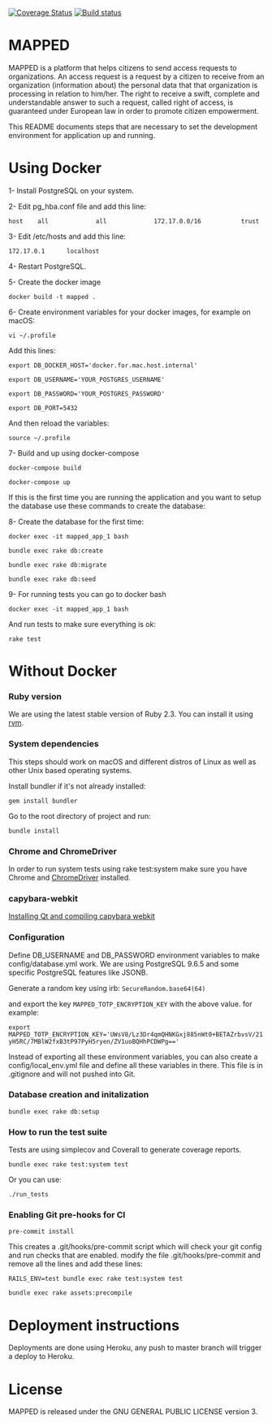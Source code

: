 [![Coverage Status](https://coveralls.io/repos/github/datarights/DataInSight/badge.svg?branch=develop)](https://coveralls.io/github/datarights/DataInSight?branch=develop)
[![Build status](https://travis-ci.org/datarights/DataInSight.svg?branch=develop)](https://travis-ci.org/datarights/DataInSight)

# MAPPED

MAPPED is a platform that helps citizens to send access requests to organizations. An access request is a request by a citizen to receive from an organization (information about) the personal data that that organization is processing in relation to him/her. The right to receive a swift, complete and understandable answer to such a request, called right of access, is guaranteed under European law in order to promote citizen empowerment.

This README documents steps that are necessary to set the development environment for application up and running.

# Using Docker

1- Install PostgreSQL on your system.

2- Edit pg_hba.conf file and add this line:

`host    all             all             172.17.0.0/16           trust`

3- Edit /etc/hosts and add this line:

`172.17.0.1      localhost`

4- Restart PostgreSQL.

5- Create the docker image

`docker build -t mapped .`

6- Create environment variables for your docker images, for example on macOS:

`vi ~/.profile`

Add this lines:

`export DB_DOCKER_HOST='docker.for.mac.host.internal'`

`export DB_USERNAME='YOUR_POSTGRES_USERNAME'`

`export DB_PASSWORD='YOUR_POSTGRES_PASSWORD'`

`export DB_PORT=5432`

And then reload the variables:

`source ~/.profile`

7- Build and up using docker-compose

`docker-compose build`

`docker-compose up`

If this is the first time you are running the application and you want to setup the database use these commands to create the database:

8- Create the database for the first time:

`docker exec -it mapped_app_1 bash`

`bundle exec rake db:create`

`bundle exec rake db:migrate`

`bundle exec rake db:seed`

9- For running tests you can go to docker bash

`docker exec -it mapped_app_1 bash`

And run tests to make sure everything is ok:

`rake test`


# Without Docker

### Ruby version

We are using the latest stable version of Ruby 2.3. You can install it using [rvm](https://rvm.io).

### System dependencies

This steps should work on macOS and different distros of Linux as well as other Unix based operating systems.

Install bundler if it's not already installed:

`gem install bundler`

Go to the root directory of project and run:

`bundle install`

### Chrome and ChromeDriver

In order to run system tests using rake test:system make sure you have Chrome and [ChromeDriver](https://sites.google.com/a/chromium.org/chromedriver/) installed.

### capybara-webkit

[Installing Qt and compiling capybara webkit](https://github.com/thoughtbot/capybara-webkit/wiki/Installing-Qt-and-compiling-capybara-webkit)

### Configuration

Define DB_USERNAME and DB_PASSWORD environment variables to make config/database.yml work.
We are using PostgreSQL 9.6.5 and some specific PostgreSQL features like JSONB.

Generate a random key using irb:
`SecureRandom.base64(64)`

and export the key `MAPPED_TOTP_ENCRYPTION_KEY` with the above value. for example:

`export MAPPED_TOTP_ENCRYPTION_KEY='UWsV8/Lz3Dr4qmQHNKGxj885nWt0+BETAZrbvsV/21yH5RC/7MBlW2fxB3tP97PyH5ryen/ZV1uoBQHhPCDWPg=='`

Instead of exporting all these environment variables, you can also create a config/local_env.yml file and define all these variables in there. This file is in .gitignore and will not pushed into Git.

### Database creation and initalization

`bundle exec rake db:setup`

### How to run the test suite

Tests are using simplecov and Coverall to generate coverage reports.

`bundle exec rake test:system test`

Or you can use:

`./run_tests`

### Enabling Git pre-hooks for CI

`pre-commit install`

This creates a .git/hooks/pre-commit script which will check your git config and run checks that are enabled. modify the file .git/hooks/pre-commit and remove all the lines and add these lines:

`RAILS_ENV=test bundle exec rake test:system test`

`bundle exec rake assets:precompile`

# Deployment instructions

Deployments are done using Heroku, any push to master branch will trigger a deploy to Heroku.

# License

MAPPED is released under the GNU GENERAL PUBLIC LICENSE version 3.
